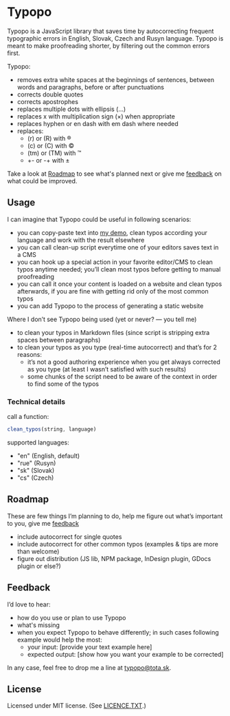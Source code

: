 # Typopo

Typopo is a JavaScript library that saves time by autocorrecting frequent typographic errors in English, Slovak, Czech and Rusyn language. Typopo is meant to make proofreading shorter, by filtering out the common errors first.

Typopo:
* removes extra white spaces at the beginnings of sentences, between words and paragraphs, before or after punctuations
* corrects double quotes
* corrects apostrophes
* replaces multiple dots with ellipsis (…)
* replaces x with multiplication sign (×) when appropriate
* replaces hyphen or en dash with em dash where needed
* replaces:
	* (r) or (R) with ®
	* (c) or (C) with ©
	* (tm) or (TM) with ™
	* +- or -+ with ±

Take a look at [Roadmap](#roadmap) to see what's planned next or give me [feedback](#feedback) on what could be improved.

## Usage
I can imagine that Typopo could be useful in following scenarios:
* you can copy-paste text into [my demo](http://surfinzap.github.io/typopo/), clean typos according your language and work with the result elsewhere
* you can call clean-up script everytime one of your editors saves text in a CMS
* you can hook up a special action in your favorite editor/CMS to clean typos anytime needed; youʼll clean most typos before getting to manual proofreading
* you can call it once your content is loaded on a website and clean typos afterwards, if you are fine with getting rid only of the most common typos
* you can add Typopo to the process of generating a static website

Where I donʼt see Typopo being used (yet or never? — you tell me)
* to clean your typos in Markdown files (since script is stripping extra spaces between paragraphs)
* to clean your typos as you type (real-time autocorrect) and thatʼs for 2 reasons:
	* itʼs not a good authoring experience when you get always corrected as you type (at least I wasnʼt satisfied with such results)
	* some chunks of the script need to be aware of the context in order to find some of the typos

### Technical details
call a function:
```javascript
clean_typos(string, language)
```
supported languages:
* "en" (English, default)
* "rue" (Rusyn)
* "sk" (Slovak)
* "cs" (Czech)




## Roadmap
These are few things Iʼm planning to do, help me figure out whatʼs important to you, give me [feedback](#Feedback)
* include autocorrect for single quotes
* include autocorrect for other common typos (examples & tips are more than welcome)
* figure out distribution (JS lib, NPM package, InDesign plugin, GDocs plugin or else?)

## Feedback
Iʼd love to hear:
* how do you use or plan to use Typopo
* what's missing
* when you expect Typopo to behave differently; in such cases following example would help the most:
	* your input: [provide your text example here]
	* expected output: [show how you want your example to be corrected]

In any case, feel free to drop me a line at <typopo@tota.sk>.

## License
Licensed under MIT license. (See [LICENCE.TXT](//github.com/surfinzap/typopo/blob/master/LICENSE.txt).)
